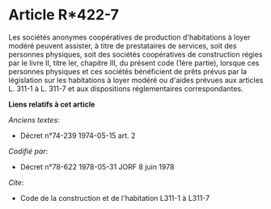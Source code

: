 # Article R*422-7

Les sociétés anonymes coopératives de production d'habitations à loyer modéré  peuvent assister, à titre de prestataires de
services, soit des personnes physiques, soit des sociétés coopératives de construction régies par le livre II, titre Ier,
chapitre III, du présent code (1ère partie), lorsque ces personnes physiques et ces sociétés bénéficient de prêts prévus par
la législation sur les habitations à loyer modéré ou d'aides prévues aux articles L. 311-1 à L. 311-7 et aux dispositions
réglementaires correspondantes.

**Liens relatifs à cet article**

_Anciens textes_:

  - Décret n°74-239 1974-05-15 art. 2

_Codifié par_:

  - Décret n°78-622 1978-05-31 JORF 8 juin 1978

_Cite_:

  - Code de la construction et de l'habitation L311-1 à L311-7
